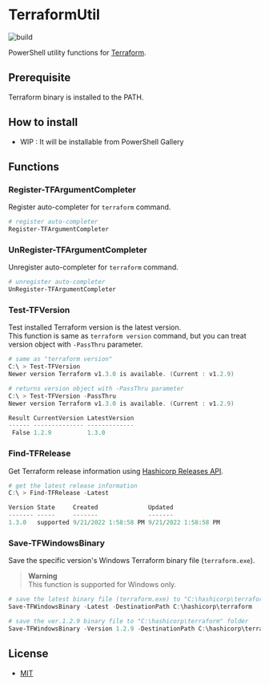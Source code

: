# TerraformUtil

![build](https://github.com/stknohg/TerraformUtil/workflows/build/badge.svg)

PowerShell utility functions for [Terraform](https://www.terraform.io/).

## Prerequisite

Terraform binary is installed to the PATH.

## How to install

* WIP : It will be installable from PowerShell Gallery

## Functions

### Register-TFArgumentCompleter

Register auto-completer for `terraform` command.

```powershell
# register auto-completer
Register-TFArgumentCompleter
```

### UnRegister-TFArgumentCompleter

Unregister auto-completer for `terraform` command.

```powershell
# unregister auto-completer
UnRegister-TFArgumentCompleter
```

### Test-TFVersion

Test installed Terraform version is the latest version.  
This function is same as `terraform version` command, but you can treat version object with `-PassThru` parameter.

```powershell
# same as "terraform version"
C:\ > Test-TFVersion
Newer version Terraform v1.3.0 is available. (Current : v1.2.9)

# returns version object with -PassThru parameter
C:\ > Test-TFVersion -PassThru
Newer version Terraform v1.3.0 is available. (Current : v1.2.9)

Result CurrentVersion LatestVersion
------ -------------- -------------
 False 1.2.9          1.3.0
```

### Find-TFRelease

Get Terraform release information using [Hashicorp Releases API](https://releases.hashicorp.com/docs/api/v1/#operation/listReleasesV1).

```powershell
# get the latest release information
C:\ > Find-TFRelease -Latest

Version State     Created              Updated
------- -----     -------              -------
1.3.0   supported 9/21/2022 1:58:58 PM 9/21/2022 1:58:58 PM
```

### Save-TFWindowsBinary

Save the specific version's Windows Terraform binary file (`terraform.exe`).  

> **Warning**  
> This function is supported for Windows only.

```powershell
# save the latest binary file (terraform.exe) to "C:\hashicorp\terraform" folder
Save-TFWindowsBinary -Latest -DestinationPath C:\hashicorp\terraform

# save the ver.1.2.9 binary file to "C:\hashicorp\terraform" folder
Save-TFWindowsBinary -Version 1.2.9 -DestinationPath C:\hashicorp\terraform
```

## License

* [MIT](./LICENSE)
